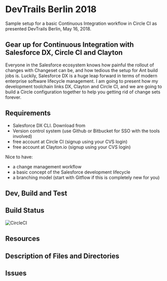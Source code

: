 # DevTrails Berlin 2018
Sample setup for a basic Continuous Integration workflow in Circle CI as presented DevTrails Berlin, May 16, 2018. 

## Gear up for Continuous Integration with Salesforce DX, Circle CI and Clayton
Everyone in the Salesforce ecosystem knows how painful the rollout of changes with Changeset can be, and how tedious the setup for Ant build jobs is. Luckily, Salesforce DX is a huge leap forward in terms of modern enterprise software lifecycle management. I am going to present how my development toolchain links DX, Clayton and Circle CI, and we are going to build a Circle configuration together to help you getting rid of change sets forever.
## Requirements
* Salesforce DX CLI. Download from 
* Version control system (use Github or Bitbucket for SSO with the tools involved)
* free account at Circle CI (signup using your CVS login)
* free account at Clayton.io (signup using your CVS login)

Nice to have:
* a change management workflow
* a basic concept of the Salesforce development lifecycle
* a branching model (start with Gitflow if this is completely new for you)

## Dev, Build and Test

## Build Status
![CircleCI](https://circleci.com/gh/dstdia/ForceAcademy18.svg?style=svg)

## Resources


## Description of Files and Directories


## Issues


